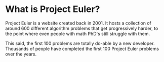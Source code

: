 # What is Project Euler?
Project Euler is a website created back in 2001. It hosts a collection of around 600 different algorithm problems that get progressively harder, to the point where even people with math PhD's still struggle with them.

This said, the first 100 problems are totally do-able by a new developer. Thousands of people have completed the first 100 Project Euler problems over the years.
